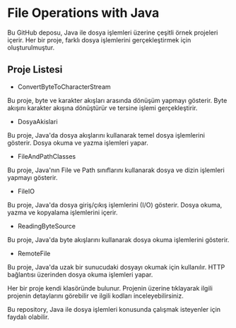 # File Operations with Java
Bu GitHub deposu, Java ile dosya işlemleri üzerine çeşitli örnek projeleri içerir. Her bir proje, farklı dosya işlemlerini gerçekleştirmek için oluşturulmuştur.

## Proje Listesi
- ConvertByteToCharacterStream

Bu proje, byte ve karakter akışları arasında dönüşüm yapmayı gösterir. Byte akışını karakter akışına dönüştürür ve tersine işlemi gerçekleştirir.
- DosyaAkislari

Bu proje, Java'da dosya akışlarını kullanarak temel dosya işlemlerini gösterir. Dosya okuma ve yazma işlemleri yapar.
- FileAndPathClasses

Bu proje, Java'nın File ve Path sınıflarını kullanarak dosya ve dizin işlemleri yapmayı gösterir.
- FileIO

Bu proje, Java'da dosya giriş/çıkış işlemlerini (I/O) gösterir. Dosya okuma, yazma ve kopyalama işlemlerini içerir.
- ReadingByteSource

Bu proje, Java'da byte akışlarını kullanarak dosya okuma işlemlerini gösterir.
- RemoteFile

Bu proje, Java'da uzak bir sunucudaki dosyayı okumak için kullanılır. HTTP bağlantısı üzerinden dosya okuma işlemleri yapar.

Her bir proje kendi klasöründe bulunur. Projenin üzerine tıklayarak ilgili projenin detaylarını görebilir ve ilgili kodları inceleyebilirsiniz.

Bu repository, Java ile dosya işlemleri konusunda çalışmak isteyenler için faydalı olabilir.
